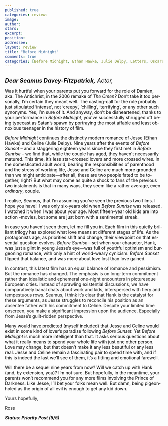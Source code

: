 ```yaml
---
published: true
categories: reviews
image:
author: 
stars: 
excerpt: 
position: 
addressee: 
layout: review
title: "Before Midnight"
comments: true
categories: [Before Midnight, Ethan Hawke, Julie Delpy, Letters, Oscars 2014, Richard Linklater, Sequel]
---
```

<div><p><span class="full-image-block ssNonEditable"><span><a href="/letters/2013/6/27/before-midnight.html"><img src="http://static.squarespace.com/static/5005f6bcc4aa41161b33e89e/5329cf1fe4b07c068ebf74de/5329cf1fe4b07c068ebf786d/1372341500647/Before%20Midnight2.jpg" alt="" /></a></span></span></p>
<p><em><span style="color:black;font-size:130%;" lang="EN-GB"><strong>Dear Seamus Davey-Fitzpatrick,</strong> Actor,</span></em></p>
<p><span style="color:black;" lang="EN-GB"> Was it hurtful when your parents put you forward for the role of Damien, aka. The Antichrist, in the 2006 remake of <em>The Omen?</em> Don&rsquo;t take it too personally, I&rsquo;m certain they meant well. The casting-call for the role probably just stipulated &lsquo;intense&rsquo;, not &lsquo;creepy&rsquo;, &lsquo;chilling&rsquo;, &lsquo;terrifying&rsquo;, or any other such synonyms. Yes, I&rsquo;m sure of it. And anyway, don&rsquo;t be disheartened, thanks to your performance in <em>Before Midnight</em>, you&rsquo;ve successfully shrugged off being typecast as Satan&rsquo;s spawn by portraying the most affable and least obnoxious teenager in the history of film.<em> </em></span></p>
<p><em><span style="color:black;" lang="EN-GB"> Before Midnight </span></em><span style="color:black;" lang="EN-GB">continues the distinctly modern romance of Jesse (Ethan Hawke) and Celine (Julie Delpy). Nine years after the events of <em>Before Sunset &ndash; </em>and a staggering eighteen years since they first met in <em>Before Sunrise &ndash; </em>we find that, while the couple has aged, they haven&rsquo;t necessarily matured. This time, it&rsquo;s less star-crossed lovers and more crossed wires. In the domesticated adult world, bearing the responsibilities of parenthood and the stress of working life, Jesse and Celine are much more grounded than we might anticipate&mdash;after all, these are two people fated to be together, right? But what may come as quite a shock to fans of the previous two instalments is that in many ways, they seem like a rather average, even <em>ordinary</em>, couple. </span></p>
<p><span style="color:black;" lang="EN-GB"> I realise, Seamus, that I&#8217;m assuming you&#8217;ve seen the previous two films. I hope you have!&nbsp; I was only six-years old when <em>Before Sunrise </em>was released. I watched it when I was about your age. Most fifteen-year old kids are into action -movies, but some are just born with a sentimental streak.</span></p>
<p><span style="color:black;" lang="EN-GB"> In case you haven&#8217;t seen them, let me fill you in. Each film in this quietly brilliant trilogy has explored what love means at different stages of life. As the protagonists age, as priorities shift and change, their viewpoint on that essential question evolves. <em>Before Sunrise&mdash;</em>set when your character, Hank, was just a glint in young Jesse&#8217;s eye&mdash;was full of youthful optimism and burgeoning romance, with only a hint of world-weary cynicism. <em>Before Sunset </em>flipped that balance, and was more about love lost than love gained. </span></p>
<p>In contrast, this latest film has an equal balance of romance and pessimism. But the romance has changed. The emphasis is on long-term commitment rather than idealistic and ephemeral one-night encounters in picturesque European cities. Instead of sprawling existential discussions, we have comparatively banal chats about work and kids, interspersed with fiery and tempestuous rows. Seamus, I think it&rsquo;s clear that Hank is the catalyst for these arguments, as Jesse struggles to reconcile his position as an absentee father with his commitment to Celine. Despite your limited time onscreen, you make a significant impression upon the audience. Especially from Jesse&#8217;s guilt-ridden perspective.</p>
<p><span style="color:black;" lang="EN-GB"> Many would have predicted (myself included) that Jesse and Celine would exist in some kind of lover&#8217;s paradise following<em> Before Sunset. </em>Yet <em>Before Midnight </em>is much more intelligent than that. It asks serious questions about what it really means to spend your whole life with just one other person. Love may change, but that doesn&rsquo;t make it any less beautiful or any less real. Jesse and Celine remain a fascinating pair to spend time with, and if this is indeed the last we&rsquo;ll see of them, it&rsquo;s a fitting and emotional farewell.</span></p>
<p><span style="color:black;" lang="EN-GB"> Will there be a sequel nine years from now? Will we catch up with Hank (and, by extension, you)? I&rsquo;m not sure. But hopefully, in the meantime, your parents won&#8217;t recommend you for any more films involving the Prince of Darkness. Like Jesse, I&#8217;ll bet your folks mean well. But damn, being pigeonholed as the origin of all evil is enough to get any kid down.</span></p>
<p>Yours hopefully,</p>
<p>Ross</p>
<p><strong><em>Status: Priority Post (5/5)</em></strong></p></div>
